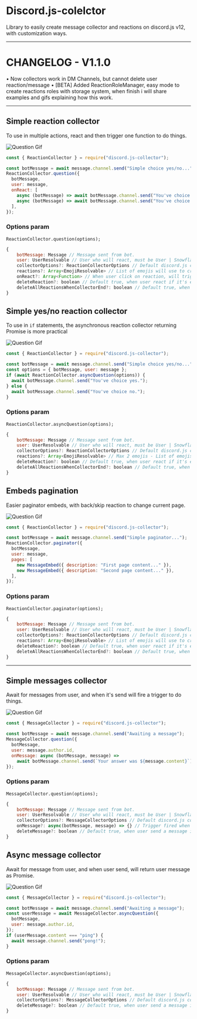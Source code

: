 # Discord.js-colelctor

Library to easily create message collector and reactions on discord.js v12, with customization ways.

---
# CHANGELOG - V1.1.0

• Now collectors work in DM Channels, but cannot delete user reaction/message
• [BETA] Added ReactionRoleManager, easy mode to create reactions roles with storage system, when finish i will share examples and gifs explaining how this work.

---

## Simple reaction collector

To use in multiple actions, react and then trigger one function to do things.

![Question Gif](./assets/reactQuestion.gif)

```js
const { ReactionCollector } = require("discord.js-collector");

const botMessage = await message.channel.send("Simple choice yes/no...");
ReactionCollector.question({
  botMessage,
  user: message,
  onReact: [
    async (botMessage) => await botMessage.channel.send("You've choice yes."),
    async (botMessage) => await botMessage.channel.send("You've choice no."),
  ],
});
```

### Options param

`ReactionCollector.question(options);`

```js
{
    botMessage: Message // Message sent from bot.
    user: UserResolvable // User who will react, must be User | Snowflake | Message | GuildMember.
    collectorOptions?: ReactionCollectorOptions // Default discord.js collector options.
    reactions?: Array<EmojiResolvable> // List of emojis will use to create reaction question.
    onReact?: Array<Function> // When user click on reaction, will trigger respective funcion, in order by reaction list.
    deleteReaction?: boolean // Default true, when user react if it's enabled will remove user reaction.
    deleteAllReactionsWhenCollectorEnd?: boolean // Default true, when collector end, if it's enabled will remove all reactions in botMessage.
}
```

## Simple yes/no reaction collector

To use in `if` statements, the asynchronous reaction collector returning Promise <boolean> is more practical

![Question Gif](./assets/reactAsyncQuestion.gif)

```js
const { ReactionCollector } = require("discord.js-collector");

const botMessage = await message.channel.send("Simple choice yes/no...");
const options = { botMessage, user: message };
if (await ReactionCollector.asyncQuestion(options)) {
  await botMessage.channel.send("You've choice yes.");
} else {
  await botMessage.channel.send("You've choice no.");
}
```

### Options param

`ReactionCollector.asyncQuestion(options);`

```js
{
    botMessage: Message // Message sent from bot.
    user: UserResolvable // User who will react, must be User | Snowflake | Message | GuildMember.
    collectorOptions?: ReactionCollectorOptions // Default discord.js collector options.
    reactions?: Array<EmojiResolvable> // Max 2 emojis - List of emojis will use to create reaction question.
    deleteReaction?: boolean // Default true, when user react if it's enabled will remove user reaction.
    deleteAllReactionsWhenCollectorEnd?: boolean // Default true, when collector end, if it's enabled will remove all reactions in botMessage.
}
```

## Embeds pagination

Easier paginator embeds, with back/skip reaction to change current page.

![Question Gif](./assets/reactPaginator.gif)

```js
const { ReactionCollector } = require("discord.js-collector");

const botMessage = await message.channel.send("Simple paginator...");
ReactionCollector.paginator({
  botMessage,
  user: message,
  pages: [
    new MessageEmbed({ description: "First page content..." }),
    new MessageEmbed({ description: "Second page content..." }),
  ],
});
```

### Options param

`ReactionCollector.paginator(options);`

```js
{
    botMessage: Message // Message sent from bot.
    user: UserResolvable // User who will react, must be User | Snowflake | Message | GuildMember.
    collectorOptions?: ReactionCollectorOptions // Default discord.js collector options.
    reactions?: Array<EmojiResolvable> // List of emojis will use to create reaction question. First emoji will be use to back page, second to skip page.
    deleteReaction?: boolean // Default true, when user react if it's enabled will remove user reaction.
    deleteAllReactionsWhenCollectorEnd?: boolean // Default true, when collector end, if it's enabled will remove all reactions in botMessage.
}
```

---

## Simple messages collector

Await for messages from user, and when it's send will fire a trigger to do things.

![Question Gif](./assets/messageQuestion.gif)

```js
const { MessageCollector } = require("discord.js-collector");

const botMessage = await message.channel.send("Awaiting a message");
MessageCollector.question({
  botMessage,
  user: message.author.id,
  onMessage: async (botMessage, message) =>
    await botMessage.channel.send(`Your answer was ${message.content}`),
});
```

### Options param

`MessageCollector.question(options);`

```js
{
    botMessage: Message // Message sent from bot.
    user: UserResolvable // User who will react, must be User | Snowflake | Message | GuildMember.
    collectorOptions?: MessageCollectorOptions // Default discord.js collector options.
    onMessage?: async(botMessage, message) => {} // Trigger fired when user send a message.
    deleteMessage?: boolean // Default true, when user send a message if it's enabled will delete it.
}
```

## Async message collector

Await for message from user, and when user send, will return user message as Promise<Message>.

![Question Gif](./assets/messageAsyncQuestion.gif)

```js
const { MessageCollector } = require("discord.js-collector");

const botMessage = await message.channel.send("Awaiting a message");
const userMessage = await MessageCollector.asyncQuestion({
  botMessage,
  user: message.author.id,
});
if (userMessage.content === "ping") {
  await message.channel.send("pong!");
}
```

### Options param

`MessageCollector.asyncQuestion(options);`

```js
{
    botMessage: Message // Message sent from bot.
    user: UserResolvable // User who will react, must be User | Snowflake | Message | GuildMember.
    collectorOptions?: MessageCollectorOptions // Default discord.js collector options.
    deleteMessage?: boolean // Default true, when user send a message if it's enabled will delete it.
}
```
